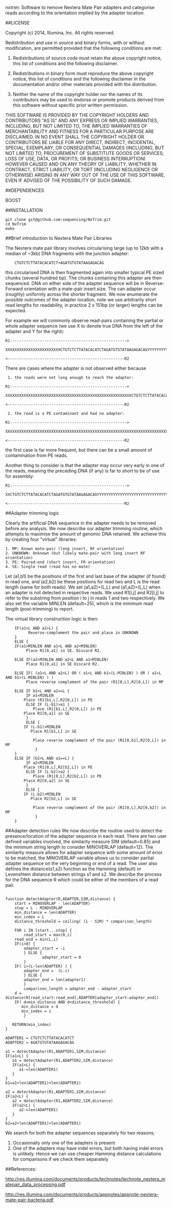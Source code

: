nxtrim: Software to remove Nextera Mate Pair adapters and categorise reads according to the orientation implied by the adapter location.

##LICENSE

Copyright (c) 2014, Illumina, Inc.
All rights reserved.

Redistribution and use in source and binary forms, with or without
modification, are permitted provided that the following conditions are
met:

1. Redistributions of source code must retain the above copyright
notice, this list of conditions and the following disclaimer.

2. Redistributions in binary form must reproduce the above copyright
notice, this list of conditions and the following disclaimer in the
documentation and/or other materials provided with the distribution.

3. Neither the name of the copyright holder nor the names of its
contributors may be used to endorse or promote products derived from
this software without specific prior written permission.

THIS SOFTWARE IS PROVIDED BY THE COPYRIGHT HOLDERS AND CONTRIBUTORS
"AS IS" AND ANY EXPRESS OR IMPLIED WARRANTIES, INCLUDING, BUT NOT
LIMITED TO, THE IMPLIED WARRANTIES OF MERCHANTABILITY AND FITNESS FOR
A PARTICULAR PURPOSE ARE DISCLAIMED. IN NO EVENT SHALL THE COPYRIGHT
HOLDER OR CONTRIBUTORS BE LIABLE FOR ANY DIRECT, INDIRECT, INCIDENTAL,
SPECIAL, EXEMPLARY, OR CONSEQUENTIAL DAMAGES (INCLUDING, BUT NOT
LIMITED TO, PROCUREMENT OF SUBSTITUTE GOODS OR SERVICES; LOSS OF USE,
DATA, OR PROFITS; OR BUSINESS INTERRUPTION) HOWEVER CAUSED AND ON ANY
THEORY OF LIABILITY, WHETHER IN CONTRACT, STRICT LIABILITY, OR TORT
(INCLUDING NEGLIGENCE OR OTHERWISE) ARISING IN ANY WAY OUT OF THE USE
OF THIS SOFTWARE, EVEN IF ADVISED OF THE POSSIBILITY OF SUCH DAMAGE.

##DEPENDENCES

BOOST


##INSTALLATION
```
git clone git@github.com:sequencing/NxTrim.git
cd NxTrim
make
```
##Brief introduction to Nextera Mate Pair Libraries

The Nextera mate pair library involves circularising large (up to 12kb with a median of ~3kb) DNA fragments with the junction adapter:

```
    CTGTCTCTTATACACATCT+AGATGTGTATAAGAGACAG
```

this circularised DNA is then fragmented again into smaller typical PE sized chunks (several hundred bp).  The chunks containing this adapter are then sequenced.  DNA on either side of the adapter sequence will be in Reverse-Forward orientation with a mate-pair insert size.  The can adapter occur (roughly) uniformly across the shorter fragment. We now enumerate the possible outcomes of the adapter location, note we use arbitrarily short read lengths for readability, in practice 2 x 151bp (or larger) lengths can be expected.


For example we will commonly observe read-pairs containing the partial or whole adapter sequence (we use X to denote true DNA from the left of the adapter and Y for the right):

```
R1--------------------------------------------------->
  XXXXXXXXXXXXXXXXXXXXXXXXCTGTCTCTTATACACATCTAGATGTGTATAAGAGACAGYYYYYYYYYYYYYYYYYYYYYYYYYYYYYYYYYYYYYYYYYYYYYYYYYYYYYYYYYYYYYYYYYYYYYYYYYYYYYYYYYYYYYY
                                                                                                  <---------------------------------------------------R2
```

There are cases where the adapter is not observed either because

     1. the reads were not long enough to reach the adapter:
```
R1--------------------------------------------------->
  XXXXXXXXXXXXXXXXXXXXXXXXXXXXXXXXXXXXXXXXXXXXXXXXXXXXXXXCTGTCTCTTATACACATCTAGATGTGTATAAGAGACAGYYYYYYYYYYYYYYYYYYYYYYYYYYYYYYYYYYYYYYYYYYYYYYYYYYYYYYY
                                                                                                  <---------------------------------------------------R2
```
     2. the read is a PE contaminant and had no adapter:
```
R1--------------------------------------------------->
  XXXXXXXXXXXXXXXXXXXXXXXXXXXXXXXXXXXXXXXXXXXXXXXXXXXXXXXXXXXXXXXXXXXXXXXXXXXXXXXXXXXXXXXXXXXXXXXXXXXXXXXXXXXXXXXXXXXXXXXXXXXXXXXXXXXXXXXXXXXXXXXXXXXX
                                                                                                  <---------------------------------------------------R2
```
the first case is far more frequent, but there can be a small amount of contamination from PE reads.

Another thing to consider is that the adapter may occur very early in one of the reads, meaning the preceding DNA (if any) is far to short to be of use for assembly:
```
R1--------------------------------------------------->
  XXCTGTCTCTTATACACATCTAGATGTGTATAAGAGACAGYYYYYYYYYYYYYYYYYYYYYYYYYYYYYYYYYYYYYYYYYYYYYYYYYYYYYYYYYYYYYYYYYYYYYYYYYYYYYYYYYYYYYYYYYYYYYYYYYYYYYYYYYYYY
                                                                                                  <---------------------------------------------------R2
```
##Adapter trimming logic

Clearly the artificial DNA sequence in the adapter needs to be removed before any analysis.  We now describe our adapter trimming routine, which attempts to maximise the amount of genomic DNA retained.  We achieve this by creating four "virtual" libraries:

	1. MP: Known mate-pair (long insert, RF orientation)
	2. UNKNOWN: Unknown (but likely mate-pair with long insert RF orientation)
	3. PE: Paired-end (short insert, FR orientation)
	4. SE: Single read (read has no mate)

Let (a1,b1) be the positions of the first and last base of the adapter (if found) in read one, and (a2,b2) be these positions for read two and L is the read length (same for both reads).  We set (a1,a2)=(L,L) and (a1,a2)=(L,L) when an adapter is not detected in respective reads.  We used R1[i,j] and R2[i,j] to refer to the substring from position i to j in reads 1 and two respectively.  We also set the variable MINLEN (default=25), which is the minimum read length (post-trimming) to report.

The virtual library construction logic is then:

```
    IF(a1>L AND a2>L) {
    	  Reverse-complement the pair and place in UNKNOWN
    }
    ELSE {
	IF(a1>MINLEN AND a1<L AND a2<MINLEN)
	     Place R1[0,a1] in SE. Discard R2.

	ELSE IF(a2>MINLEN AND a2<L AND a1<MINLEN)
	     Place R1[0,a1] in SE Discard R2.

	ELSE IF( (a1<L AND a2<L) OR ( a1<L AND b1>(L-MINLEN) ) OR ( a1<L AND b1>(L-MINLEN) ) ) 
	     Place reverse complement of the pair (R1[0,L],R2[0,L]) in MP

	ELSE IF b1<L AND a2==L {
	     IF a1<MINLEN
		Place (R1[b1,L],R2[0,L]) in PE
	     ELSE IF (L-b1)>a1 {
	     	Place (R1[b1,L],R2[0,L]) in PE
		Place R1[0,a1] in SE
	     }
	     ELSE {
		IF (L-b1)>MINLEN
		   Place R1[b1,L] in SE

	     	Place reverse complement of the pair (R1[0,b1],R2[0,L]) in MP
             }
	}		   	
	ELSE IF (b2<L AND a1==L) {
	     IF a2<MINLEN
		Place (R1[0,L],R2[b2,L]) in PE
	     ELSE IF (L-b2)>a2 {
	     	Place (R1[0,L],R2[b2,L]) in PE
		Place R2[0,a2] in SE
	     }
	     ELSE {
		IF (L-b2)>MINLEN
		   Place R2[b2,L] in SE

	     	Place reverse complement of the pair (R1[0,L],R2[0,b2]) in MP
             }	     
	}
```

##Adapter detection rules
We now describe the routine used to detect the presence/location of the adapter sequence in each read. There are two user defined variables involved, the similarity measure SIM (default=0.85) and the minimum string length to consider MINOVERLAP (default=12).  The similarity measure allows for adapter sequence with some amount of error to be matched, the MINOVERLAP variable allows us to consider partial adapter sequence on the very  beginning or end of a read.  The user also defines the distance(s1,s2) function as the Hamming (default) or Levenshtein distance between strings s1 and s2.  We describe the process for the DNA sequence R which could be either of the members of a read pair.

```

function detectAdapter(R,ADAPTER,SIM,distance) {
    start = MINOVERLAP - len(ADAPTER)
    stop = L - MINOVERLAP
    min_distance = len(ADAPTER)
    min_index = L
    distance_threshold = ceiling( (1 - SIM) * comparison_length)

    FOR i IN [start...stop] {
    	read_start = max(0,i)
	read_end = min(L,i)
	IF(i<0) {
		adapter_start = -i
        } ELSE {
                adapter_start = 0
        }
	IF( i>(L-len(ADAPTER) ) {
		adapter_end =  (L-i)
        } ELSE {
		adapter_end = len(adapter1)
        }		
    	comparison_length = adapter_end - adapter_start	
	d = distance(R[read_start:read_end],ADAPTER[adapter_start:adapter_end])
	IF( d<min_distance AND d<distance_threshold) {
	   min_distance = d
	   min_index = i
        }

   RETURN(min_index)
}

ADAPTER1 = CTGTCTCTTATACACATCT
ADAPTER2 = AGATGTGTATAAGAGACAG

a1 = detectAdapter(R1,ADAPTER1,SIM,distance)
IF(a1<L) {
   a1 = detectAdapter(R1,ADAPTER2,SIM,distance)
   IF(a1<L) {
      a1-=len(ADAPTER1)
   }
}
b1=a1+len(ADAPTER1)+len(ADAPTER1)

a2 = detectAdapter(R1,ADAPTER1,SIM,distance)
IF(a2<L) {
   a2 = detectAdapter(R1,ADAPTER2,SIM,distance)
   IF(a2<L) {
      a2-=len(ADAPTER1)
   }
}
b2=a2+len(ADAPTER1)+len(ADAPTER1)

```
We search for both the adapter sequences separately for two reasons;

   1. Occasionally only one of the adapters is present
   2. One of the adapters may have indel errors, but both having indel errors is unlikely. Hence we can use cheaper Hamming distance calculations for comparisons if we check them separately

##References:

http://res.illumina.com/documents/products/technotes/technote_nextera_matepair_data_processing.pdf

http://res.illumina.com/documents/products/appnotes/appnote-nextera-mate-pair-bacteria.pdf
